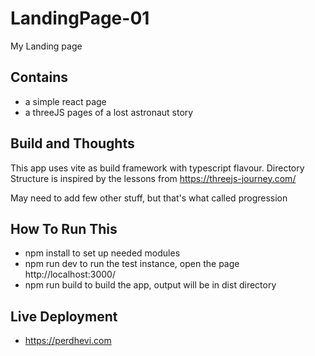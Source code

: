 # LandingPage-01

My Landing page

## Contains

- a simple react page
- a threeJS pages of a lost astronaut story

## Build and Thoughts

This app uses vite as build framework with typescript flavour.
Directory Structure is inspired by the lessons from https://threejs-journey.com/

May need to add few other stuff, but that's what called progression

## How To Run This

- npm install to set up needed modules
- npm run dev to run the test instance, open the page http://localhost:3000/
- npm run build to build the app, output will be in dist directory


## Live Deployment
- https://perdhevi.com
